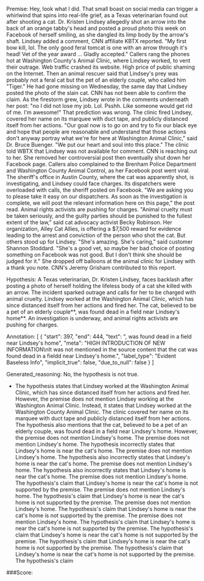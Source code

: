 
Premise:
Hey, look what I did. That small boast on social media can trigger a whirlwind that spins into real-life grief, as a Texas veterinarian found out after shooting a cat. Dr. Kristen Lindsey allegedly shot an arrow into the back of an orange tabby's head and posted a proud photo this week on Facebook of herself smiling, as she dangled its limp body by the arrow's shaft. Lindsey added a comment, CNN affiliate KBTX reported. "My first bow kill, lol. The only good feral tomcat is one with an arrow through it's head! Vet of the year award ... Gladly accepted." Callers rang the phones hot at Washington County's Animal Clinic, where Lindsey worked, to vent their outrage. Web traffic crashed its website. High price of public shaming on the Internet. Then an animal rescuer said that Lindsey's prey was probably not a feral cat but the pet of an elderly couple, who called him "Tiger." He had gone missing on Wednesday, the same day that Lindsey posted the photo of the slain cat. CNN has not been able to confirm the claim. As the firestorm grew, Lindsey wrote in the comments underneath her post: "no I did not lose my job. Lol. Psshh. Like someone would get rid of me. I'm awesome!" That prediction was wrong. The clinic fired Lindsey, covered her name on its marquee with duct tape, and publicly distanced itself from her actions. "Our goal now is to go on and try to fix our black eye and hope that people are reasonable and understand that those actions don't anyway portray what we're for here at Washington Animal Clinic," said Dr. Bruce Buenger. "We put our heart and soul into this place." The clinic told WBTX that Lindsey was not available for comment. CNN is reaching out to her. She removed her controversial post then eventually shut down her Facebook page. Callers also complained to the Brenham Police Department and Washington County Animal Control, as her Facebook post went viral. The sheriff's office in Austin County, where the cat was apparently shot, is investigating, and Lindsey could face charges. Its dispatchers were overloaded with calls, the sheriff posted on Facebook. "We are asking you to please take it easy on our dispatchers. As soon as the investigation is complete, we will post the relevant information here on this page," the post read. Animal rights activists are pushing for charges. "Animal cruelty must be taken seriously, and the guilty parties should be punished to the fullest extent of the law," said cat advocacy activist Becky Robinson. Her organization, Alley Cat Allies, is offering a $7,500 reward for evidence leading to the arrest and conviction of the person who shot the cat. But others stood up for Lindsey. "She's amazing. She's caring," said customer Shannon Stoddard. "She's a good vet, so maybe her bad choice of posting something on Facebook was not good. But I don't think she should be judged for it." She dropped off balloons at the animal clinic for Lindsey with a thank you note. CNN's Jeremy Grisham contributed to this report.


Hypothesis:
A Texas veterinarian, Dr. Kristen Lindsey, faces backlash after posting a photo of herself holding the lifeless body of a cat she killed with an arrow. The incident sparked outrage and calls for her to be charged with animal cruelty. Lindsey worked at the Washington Animal Clinic, which has since distanced itself from her actions and fired her. The cat, believed to be a pet of an elderly couple**, was found dead in a field near Lindsey's home**. An investigation is underway, and animal rights activists are pushing for charges.

Annotation:
[
  {
    "start": 397,
    "end": 444,
    "text": ", was found dead in a field near Lindsey's home",
    "meta": "HIGH INTRODUCTION OF NEW INFORMATION\nIt was not mentioned in the source content that the cat was found dead in a fieldd near Lindsey's home.",
    "label_type": "Evident Baseless Info",
    "implicit_true": false,
    "due_to_null": false
  }
]

Generated_reasoning:
No, the hypothesis is not true. 
- The hypothesis states that Lindsey worked at the Washington Animal Clinic, which has since distanced itself from her actions and fired her. However, the premise does not mention Lindsey working at the Washington Animal Clinic. Instead, it states that Lindsey worked at the Washington County Animal Clinic. The clinic covered her name on its marquee with duct tape and publicly distanced itself from her actions. The hypothesis also mentions that the cat, believed to be a pet of an elderly couple, was found dead in a field near Lindsey's home. However, the premise does not mention Lindsey's home. The premise does not mention Lindsey's home. The hypothesis incorrectly states that Lindsey's home is near the cat's home. The premise does not mention Lindsey's home. The hypothesis also incorrectly states that Lindsey's home is near the cat's home. The premise does not mention Lindsey's home. The hypothesis also incorrectly states that Lindsey's home is near the cat's home. The premise does not mention Lindsey's home. The hypothesis's claim that Lindsey's home is near the cat's home is not supported by the premise. The premise does not mention Lindsey's home. The hypothesis's claim that Lindsey's home is near the cat's home is not supported by the premise. The premise does not mention Lindsey's home. The hypothesis's claim that Lindsey's home is near the cat's home is not supported by the premise. The premise does not mention Lindsey's home. The hypothesis's claim that Lindsey's home is near the cat's home is not supported by the premise. The hypothesis's claim that Lindsey's home is near the cat's home is not supported by the premise. The hypothesis's claim that Lindsey's home is near the cat's home is not supported by the premise. The hypothesis's claim that Lindsey's home is near the cat's home is not supported by the premise. The hypothesis's claim

###Score:
